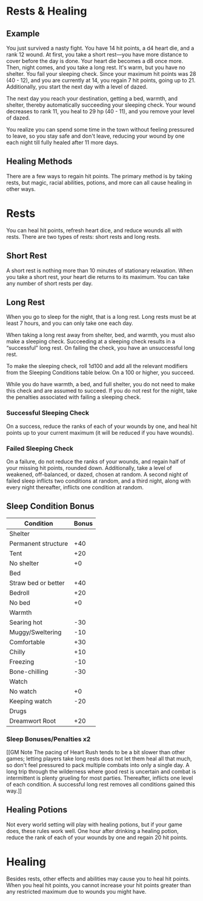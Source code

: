 # Rests & Healing

## Example

You just survived a nasty fight. You have 14 hit points, a d4 heart die, and a rank 12 wound. At first, you take a short rest—you have more distance to cover before the day is done. Your heart die becomes a d8 once more. Then, night comes, and you take a long rest. It's warm, but you have no shelter. You fail your sleeping check. Since your maximum hit points was 28 (40 - 12), and you are currently at 14, you regain 7 hit points, going up to 21. Additionally, you start the next day with a level of dazed.

The next day you reach your destination, getting a bed, warmth, and shelter, thereby automatically succeeding your sleeping check. Your wound decreases to rank 11, you heal to 29 hp (40 - 11), and you remove your level of dazed.

You realize you can spend some time in the town without feeling pressured to leave, so you stay safe and don't leave, reducing your wound by one each night till fully healed after 11 more days.

## Healing Methods

There are a few ways to regain hit points. The primary method is by taking rests, but magic, racial abilities, potions, and more can all cause healing in other ways.

# Rests

You can heal hit points, refresh heart dice, and reduce wounds all with rests. There are two types of rests: short rests and long rests.

## Short Rest

A short rest is nothing more than 10 minutes of stationary relaxation. When you take a short rest, your heart die returns to its maximum. You can take any number of short rests per day.

## Long Rest

When you go to sleep for the night, that is a long rest. Long rests must be at least 7 hours, and you can only take one each day.

When taking a long rest away from shelter, bed, and warmth, you must also make a sleeping check. Succeeding at a sleeping check results in a “successful” long rest. On failing the check, you have an unsuccessful long rest.

To make the sleeping check, roll 1d100 and add all the relevant modifiers from the Sleeping Conditions table below. On a 100 or higher, you succeed.

While you do have warmth, a bed, and full shelter, you do not need to make this check and are assumed to succeed. If you do not rest for the night, take the penalties associated with failing a sleeping check.

### Successful Sleeping Check

On a success, reduce the ranks of each of your wounds by one, and heal hit points up to your current maximum (it will be reduced if you have wounds).

### Failed Sleeping Check

On a failure, do not reduce the ranks of your wounds, and regain half of your missing hit points, rounded down. Additionally, take a level of weakened, off-balanced, or dazed, chosen at random. A second night of failed sleep inflicts two conditions at random, and a third night, along with every night thereafter, inflicts one condition at random.

## Sleep Condition Bonus

| Condition           | Bonus |
| ------------------- | ----- |
| Shelter             |       |
| Permanent structure | +40   |
| Tent                | +20   |
| No shelter          | +0    |
| Bed                 |       |
| Straw bed or better | +40   |
| Bedroll             | +20   |
| No bed              | +0    |
| Warmth              |       |
| Searing hot         | -30   |
| Muggy/Sweltering    | -10   |
| Comfortable         | +30   |
| Chilly              | +10   |
| Freezing            | -10   |
| Bone-chilling       | -30   |
| Watch               |       |
| No watch            | +0    |
| Keeping watch       | -20   |
| Drugs               |       |
| Dreamwort Root      | +20   |

### Sleep Bonuses/Penalties x2

[[GM Note
The pacing of Heart Rush tends to be a bit slower than other games; letting players take long rests does not let them heal all that much, so don't feel pressured to pack multiple combats into only a single day. A long trip through the wilderness where good rest is uncertain and combat is intermittent is plenty grueling for most parties. Thereafter, inflicts one level of each condition. A successful long rest removes all conditions gained this way.]]

## Healing Potions

Not every world setting will play with healing potions, but if your game does, these rules work well. One hour after drinking a healing potion, reduce the rank of each of your wounds by one and regain 20 hit points.

# Healing

Besides rests, other effects and abilities may cause you to heal hit points. When you heal hit points, you cannot increase your hit points greater than any restricted maximum due to wounds you might have.
